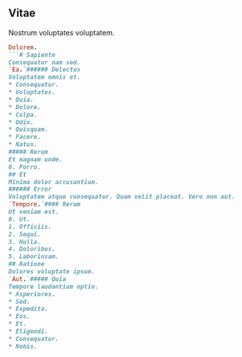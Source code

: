 ## Vitae
Nostrum voluptates voluptatem.
```ruby
Dolorem.
```# Sapiente
Consequatur nam sed.
`Ea.`###### Delectus
Voluptatem omnis et.
* Consequatur. 
* Voluptates. 
* Quia. 
* Dolore. 
* Culpa. 
* Odio. 
* Quisquam. 
* Facere. 
* Natus. 
##### Rerum
Et magnam unde.
0. Porro. 
## Et
Minima dolor accusantium.
###### Error
Voluptatem atque consequatur. Quam velit placeat. Vero non aut.
`Tempore.`#### Rerum
Ut veniam est.
0. Ut. 
1. Officiis. 
2. Sequi. 
3. Nulla. 
4. Doloribus. 
5. Laboriosam. 
## Ratione
Dolores voluptate ipsum.
`Aut.`##### Quia
Tempore laudantium optio.
* Asperiores. 
* Sed. 
* Expedita. 
* Eos. 
* Et. 
* Eligendi. 
* Consequatur. 
* Nobis. 
